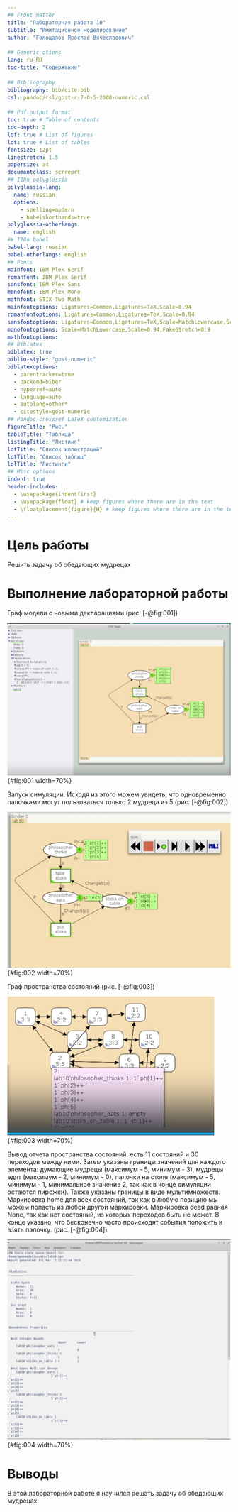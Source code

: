```yaml
---
## Front matter
title: "Лабораторная работа 10"
subtitle: "Имитационное моделирование"
author: "Голощапов Ярослав Вячеславович"

## Generic otions
lang: ru-RU
toc-title: "Содержание"

## Bibliography
bibliography: bib/cite.bib
csl: pandoc/csl/gost-r-7-0-5-2008-numeric.csl

## Pdf output format
toc: true # Table of contents
toc-depth: 2
lof: true # List of figures
lot: true # List of tables
fontsize: 12pt
linestretch: 1.5
papersize: a4
documentclass: scrreprt
## I18n polyglossia
polyglossia-lang:
  name: russian
  options:
	- spelling=modern
	- babelshorthands=true
polyglossia-otherlangs:
  name: english
## I18n babel
babel-lang: russian
babel-otherlangs: english
## Fonts
mainfont: IBM Plex Serif
romanfont: IBM Plex Serif
sansfont: IBM Plex Sans
monofont: IBM Plex Mono
mathfont: STIX Two Math
mainfontoptions: Ligatures=Common,Ligatures=TeX,Scale=0.94
romanfontoptions: Ligatures=Common,Ligatures=TeX,Scale=0.94
sansfontoptions: Ligatures=Common,Ligatures=TeX,Scale=MatchLowercase,Scale=0.94
monofontoptions: Scale=MatchLowercase,Scale=0.94,FakeStretch=0.9
mathfontoptions:
## Biblatex
biblatex: true
biblio-style: "gost-numeric"
biblatexoptions:
  - parentracker=true
  - backend=biber
  - hyperref=auto
  - language=auto
  - autolang=other*
  - citestyle=gost-numeric
## Pandoc-crossref LaTeX customization
figureTitle: "Рис."
tableTitle: "Таблица"
listingTitle: "Листинг"
lofTitle: "Список иллюстраций"
lotTitle: "Список таблиц"
lolTitle: "Листинги"
## Misc options
indent: true
header-includes:
  - \usepackage{indentfirst}
  - \usepackage{float} # keep figures where there are in the text
  - \floatplacement{figure}{H} # keep figures where there are in the text
---
```


# Цель работы

Решить задачу об обедающих мудрецах

# Выполнение лабораторной работы

Граф модели с новыми декларациями (рис. [-@fig:001])

![Граф](image/01.jpg){#fig:001 width=70%}

Запуск симуляции. Исходя из этого можем увидеть, что одновременно палочками могут пользоваться только 2 мудреца из 5 (рис. [-@fig:002]) 

![Симуляция](image/02.jpg){#fig:002 width=70%}

Граф пространства состояний (рис. [-@fig:003])

![Состояния](image/03.jpg){#fig:003 width=70%}

Вывод отчета пространства состояний:
есть 11 состояний и 30 переходов между ними.
Затем указаны границы значений для каждого элемента: думающие мудрецы (максимум - 5, минимум - 3), мудрецы едят (максимум - 2, минимум - 0), палочки на столе (максимум - 5, минимум - 1, минимальное значение 2, так как в конце симуляции остаются пирожки).
Также указаны границы в виде мультимножеств.
Маркировка home для всех состояний, так как в любую позицию мы можем попасть из любой другой маркировки.
Маркировка dead равная None, так как нет состояний, из которых переходов быть не может.
В конце указано, что бесконечно часто происходят события положить и взять палочку. (рис. [-@fig:004])

![Отчет](image/04.jpg){#fig:004 width=70%}


# Выводы

В этой лабораторной работе я научился решать задачу об обедающих мудрецах

